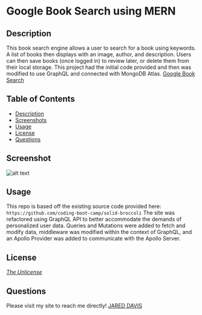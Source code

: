 # Google Book Search using MERN

## Description
This book search engine allows a user to search for a book using keywords. A list of books then displays with an image, author, and description. Users can then save books (once logged in) to review later, or delete them from their local storage. This project had the initial code provided and then was modified to use GraphQL and connected with MongoDB Atlas.
[Google Book Search](https://desolate-island-52588.herokuapp.com/) 

## Table of Contents
- [Description](#description)
- [Screenshots](#screenshots)
- [Usage](#usage)
- [License](#license)
- [Questions](#questions)

## Screenshot
![alt text](/client/assets/booksearch.gif)

## Usage
This repo is based off the existing source code provided here: `https://github.com/coding-boot-camp/solid-broccoli` The site was refactored using GraphQL API to better accommodate the demands of personalized user data. Queries and Mutations were added to fetch and modify data, middleware was modified within the context of GraphQL, and an Apollo Provider was added to communicate with the Apollo Server.

## License
*[The Unlicense](https://unlicense.org/)* 

## Questions
Please visit my site to reach me directly!
[JARED DAVIS](https://jadavis30.github.io/react-portfolio/)

